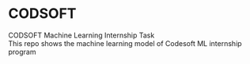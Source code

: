 # CODSOFT
CODSOFT  Machine Learning Internship Task
<br>
This repo shows the machine learning model of Codesoft ML internship program
